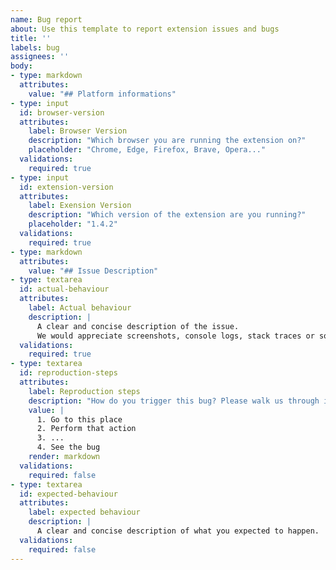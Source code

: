 ```yaml
---
name: Bug report
about: Use this template to report extension issues and bugs
title: ''
labels: bug
assignees: ''
body:
- type: markdown
  attributes:
    value: "## Platform informations"
- type: input
  id: browser-version
  attributes:
    label: Browser Version
    description: "Which browser you are running the extension on?"
    placeholder: "Chrome, Edge, Firefox, Brave, Opera..."
  validations:
    required: true
- type: input
  id: extension-version
  attributes:
    label: Exension Version
    description: "Which version of the extension are you running?"
    placeholder: "1.4.2"
  validations:
    required: true
- type: markdown
  attributes:
    value: "## Issue Description"
- type: textarea
  id: actual-behaviour
  attributes:
    label: Actual behaviour
    description: |
      A clear and concise description of the issue.
      We would appreciate screenshots, console logs, stack traces or source code references.
  validations:
    required: true
- type: textarea
  id: reproduction-steps
  attributes:
    label: Reproduction steps
    description: "How do you trigger this bug? Please walk us through it step by step."
    value: |
      1. Go to this place
      2. Perform that action
      3. ...
      4. See the bug
    render: markdown
  validations:
    required: false
- type: textarea
  id: expected-behaviour
  attributes:
    label: expected behaviour
    description: |
      A clear and concise description of what you expected to happen.
  validations:
    required: false
---
```

